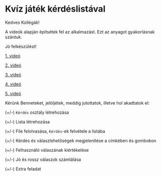 # Kvíz játék kérdéslistával

Kedves Kollégák!

A videók alapján építsétek fel az alkalmazást. Ezt az anyagot gyakorlásnak szántuk. 

Jó felkészülést!

[1. videó](S1quiz2_1.m4v)

[2. videó](S1quiz2_2.m4v)

[3. videó](S1quiz2_3.m4v)

[4. videó](S1quiz2_4.m4v)

[5. videó](S1quiz2_5.m4v)

Kérünk Benneteket, jelöljétek, meddig jutottatok, illetve hol akadtatok el:

(+/-) `Kérdés` osztály létrehozása

(+/-) Lista létrehozása

(+/-) File felolvasása, `Kérdés`-ek felvétele a listába

(+/-) Kérdés és válaszlehetőségek megjelenítése a címkében és gombokon

(+/-) Felhasználó válaszának kiértékelése

(+/-) Jó és rossz válaszok számlálása

(+/-) Extra feladat 
